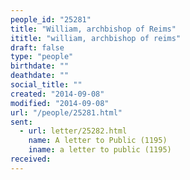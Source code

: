 ```yaml
---
people_id: "25281"
title: "William, archbishop of Reims"
ititle: "william, archbishop of reims"
draft: false
type: "people"
birthdate: ""
deathdate: ""
social_title: ""
created: "2014-09-08"
modified: "2014-09-08"
url: "/people/25281.html"
sent:
  - url: letter/25282.html
    name: A letter to Public (1195)
    iname: a letter to public (1195)
received:
---
```

